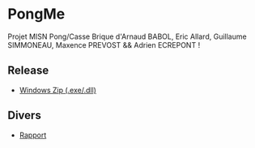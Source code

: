 PongMe
======

Projet MISN Pong/Casse Brique d'Arnaud BABOL, Eric Allard, Guillaume SIMMONEAU, Maxence PREVOST &amp;&amp; Adrien ECREPONT !

Release
-------

* [Windows Zip (.exe/.dll)]

Divers
-------
* [Rapport]

[Windows Zip (.exe/.dll)]: http://dl.babol.me/pongme/Release-PongMe.zip
[Rapport]: http://dl.babol.me/pongme/Sharpentier-pongMe.pdf
